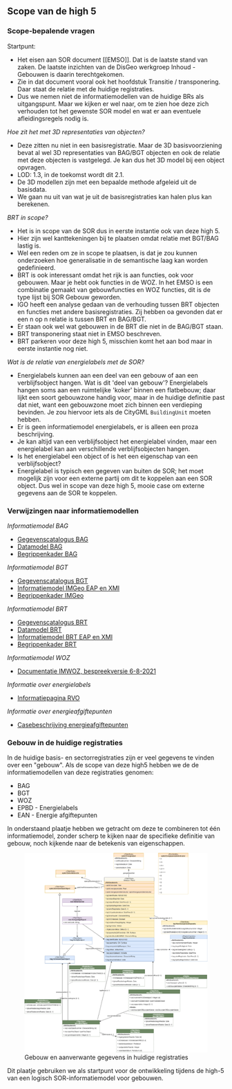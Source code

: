 ## Scope van de high 5


### Scope-bepalende vragen


Startpunt:
- Het eisen aan SOR document [[EMSO]]. Dat is de laatste stand van zaken. De laatste inzichten van de DisGeo werkgroep Inhoud - Gebouwen is daarin terechtgekomen. 
- Zie in dat document vooral ook het hoofdstuk Transitie / transponering. Daar staat de relatie met de huidige registraties. 
- Dus we nemen niet de informatiemodellen van de huidige BRs als uitgangspunt. Maar we kijken er wel naar, om te zien hoe deze zich verhouden tot het gewenste SOR model en wat er aan eventuele afleidingsregels nodig is.




*Hoe zit het met 3D representaties van objecten?*
- Deze zitten nu niet in een basisregistratie. Maar de 3D basisvoorziening bevat al wel 3D representaties van BAG/BGT objecten en ook de relatie met deze objecten is vastgelegd. Je kan dus het 3D model bij een object opvragen. 
- LOD: 1.3, in de toekomst wordt dit 2.1. 
- De 3D modellen zijn met een bepaalde methode afgeleid uit de basisdata.
- We gaan nu uit van wat je uit de basisregistraties kan halen plus kan berekenen. 

*BRT in scope?*
- Het is in scope van de SOR dus in eerste instantie ook van deze high 5. 
- Hier zijn wel kanttekeningen bij te plaatsen omdat relatie met BGT/BAG lastig is. 
- Wel een reden om ze in scope te plaatsen, is dat je zou kunnen onderzoeken hoe generalisatie in de semantische laag kan worden gedefinieerd. 
- BRT is ook interessant omdat het rijk is aan functies, ook voor gebouwen. Maar je hebt ook functies in de WOZ. In het EMSO is een combinatie gemaakt van gebouwfuncties en WOZ functies, dit is de type lijst bij SOR Gebouw geworden.
- IGO heeft een analyse gedaan van de verhouding tussen BRT objecten en functies met andere basisregistraties. Zij hebben oa gevonden dat er een n op n relatie is tussen BRT en BAG/BGT. 
- Er staan ook wel wat gebouwen in de BRT die niet in de BAG/BGT staan. 
- BRT transponering staat niet in EMSO beschreven. 
- BRT parkeren voor deze high 5, misschien komt het aan bod maar in eerste instantie nog niet.


*Wat is de relatie van energielabels met de SOR?*
- Energielabels kunnen aan een deel van een gebouw of aan een verblijfsobject hangen. Wat is dit 'deel van gebouw'? Energielabels hangen soms aan een ruimtelijke 'koker' binnen een flatbebouw; daar lijkt een soort gebouwzone handig voor, maar in de huidige definitie past dat niet, want een gebouwzone moet zich binnen een verdieping bevinden. Je zou hiervoor iets als de CityGML `BuildingUnit` moeten hebben.
- Er is geen informatiemodel energielabels, er is alleen een proza beschrijving. 
- Je kan altijd van een verblijfsobject het energielabel vinden, maar een energielabel kan aan verschillende verblijfsobjecten hangen. 
- Is het energielabel een object of is het een eigenschap van een verblijfsobject? 
- Energielabel is typisch een gegeven van buiten de SOR; het moet mogelijk zijn voor een externe partij om dit te koppelen aan een SOR object. Dus wel in scope van deze high 5, mooie case om externe gegevens aan de SOR te koppelen.

### Verwijzingen naar informatiemodellen


*Informatiemodel BAG*

- [Gegevenscatalogus BAG](https://www.geobasisregistraties.nl/documenten/publicatie/2018/03/12/catalogus-2018)
- [Datamodel BAG](https://bag.basisregistraties.overheid.nl/datamodel)
- [Begrippenkader BAG](https://bag.basisregistraties.overheid.nl/resource?subject=https://bag.basisregistraties.overheid.nl/doc/begrippenkader/bag)

*Informatiemodel BGT*

- [Gegevenscatalogus BGT](https://docs.geostandaarden.nl/imgeo/catalogus/bgt/)
- [Informatiemodel IMGeo EAP en XMI](https://register.geostandaarden.nl/informatiemodel/imgeo/2.2/)
- [Begrippenkader IMGeo](https://definities.geostandaarden.nl/imgeo)

*Informatiemodel BRT*

- [Gegevenscatalogus BRT](https://www.kadaster.nl/-/brt-catalogus-productspecificaties)
- [Datamodel BRT](https://brt.basisregistraties.overheid.nl/datamodel)
- [Informatiemodel BRT EAP en XMI](https://register.geostandaarden.nl/informatiemodel/imbrt/1.2.3/)
- [Begrippenkader BRT](https://brt.basisregistraties.overheid.nl/resource?subject=https://brt.basisregistraties.overheid.nl/doc/begrippenkader/top10nl)

*Informatiemodel WOZ*

- [Documentatie IMWOZ, bespreekversie 6-8-2021](https://imvertor-tst.armatiek.nl/modellen/IMWOZ/IMWOZ.html)


*Informatie over energielabels*

- [Informatiepagina RVO](https://www.rvo.nl/onderwerpen/duurzaam-ondernemen/gebouwen/hulpmiddelen-tools-en-inspiratie-gebouwen/ep-online)


*Informatie over energieafgiftepunten*

- [Casebeschrijving energieafgiftepunten](https://github.com/Geonovum/disgeo-demo-3a/blob/main/energieafgiftepunten/afgiftepunten.md)





### Gebouw in de huidige registraties

In de huidige basis- en sectorregistraties zijn er veel gegevens te vinden over een "gebouw". Als de scope van deze high5 hebben we de de informatiemodellen van deze registraties genomen:
* BAG
* BGT
* WOZ
* EPBD - Energielabels
* EAN - Energie afgiftepunten

 In onderstaand plaatje hebben we getracht om deze te combineren tot één informatiemodel, zonder scherp te kijken naar de specifieke definitie van gebouw, noch kijkende naar de betekenis van eigenschappen.

<figure id="gebouw-huidige-registraties">
  <img src="media/gebouw-gegevens.drawio.png" alt="gebouw-huidige-registraties">
  <figcaption>Gebouw en aanverwante gegevens in huidige registraties</figcaption>
</figure>

Dit plaatje gebruiken we als startpunt voor de ontwikkeling tijdens de high-5 van een logisch SOR-informatiemodel voor gebouwen.

